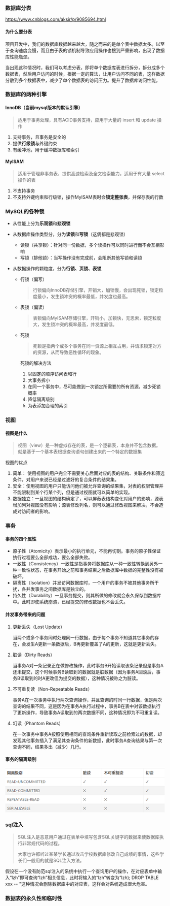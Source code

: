 ### 数据库分表

https://www.cnblogs.com/aksir/p/9085694.html

#### 为什么要分表

项目开发中，我们的数据库数据越来越大，随之而来的是单个表中数据太多。以至于查询速度变慢，而且由于表的锁机制导致应用操作也搜到严重影响，出现了数据库性能瓶颈。

当出现这种情况时，我们可以考虑分表，即将单个数据库表进行拆分，拆分成多个数据表，然后用户访问的时候，根据一定的算法，让用户访问不同的表，这样数据分散到多个数据表中，减少了单个数据表的访问压力。提升了数据库访问性能。



### 数据库的两种引擎

#### InnoDB（当前mysql版本的默认引擎）

> 适用于事务处理，具有ACID事务支持，应用于大量的 insert 和 update 操作

1. 支持事务，且事务是安全的
2. 提供**行级锁**与外键约束
3. 有缓冲池，用于缓冲数据库和索引

#### MyISAM

> 适用于管理非事务表，提供高速检索及全文检索能力，适用于有大量 select 操作的表

1. 不支持事务
2. 不支持外键约束和行级锁，操作MyISAM表时会**锁定整张表**，并保存表的行数



### MySQL的各种锁

- 从性能上分为**乐观锁**和**悲观锁**

- 从数据库操作类型分，分为**读锁**和**写锁**（这俩都是悲观锁）

  - 读锁（共享锁）：针对同一份数据，多个读操作可以同时进行而不会互相影响
  - 写锁（排他锁）：当写操作没有完成前，会阻断其他写锁和读锁

- 从数据操作的颗粒度，分为**行锁、页锁、表锁**

  - 行锁（偏写）

    > 行锁偏向InnoDB存储引擎，开销大，加锁慢，会出现死锁，锁定粒度最小，发生锁冲突的概率最低，并发度也最高。 

  - 表锁（偏读）

    > 表锁偏向MyISAM存储引擎，开销小，加锁快，无思索，锁定粒度大，发生锁冲突的概率最高，并发度最低。 

  - 死锁

    > 死锁是指两个或多个事务在同一资源上相互占用，并请求锁定对方的资源，从而导致恶性循环的现象。 

    死锁的解决方法

    1.  以固定的顺序访问表和行
    2.  大事务拆小
    3.  在同一个事务中，尽可能做到一次锁定所需要的所有资源，减少死锁概率
    4.  降低隔离级别
    5.  为表添加合理的索引

    

### 视图

#### 视图是什么

> 视图（view）是一种虚拟存在的表，是一个逻辑表，本身并不包含数据。就是基于一个基本表根据查询语句创建出来的一个特定的数据集

视图的优点

1. 简单： 使用视图的用户完全不需要关心后面对应的表的结构、关联条件和筛选条件，对用户来说已经是过滤好的复合条件的结果集。 
2.  安全：使用视图的用户只能访问他们被允许查询的结果集，对表的权限管理并不能限制到某个行某个列，但是通过视图就可以简单的实现。 
3. 数据独立：一旦视图的结构确定了，可以屏蔽表结构变化对用户的影响，源表增加列对视图没有影响；源表修改列名，则可以通过修改视图来解决，不会造成对访问者的影响。 



### 事务

#### 事务的四个属性

- 原子性（Atomicity）表示最小的执行单元，不能再切割。事务的原子性保证执行过程要么全部成功，要么全部失败。
- 一致性（Consistency）一致性是指事务将数据库从一种一致性转换到另外一种一致性状态，在事务开始之前和事务结束之后数据库中数据的完整性没有被破坏。
- 隔离性（Isolation）并发访问数据库时，一个用户的事务不被其他事务所干扰，各并发事务之间数据库是独立的。
- 持久性（Durability）一旦事务提交，则其所做的修改就会永久保存到数据库中。此时即使系统崩溃，已经提交的修改数据也不会丢失。

#### 并发事务带来的问题

1. 更新丢失（Lost Update）

   当两个或多个事务同时处理同一行数据，由于每个事务不知道其它事务的存在，会发生A更新一条数据后，B再更新覆盖了A的更新，这就是更新丢失。

2. 脏读（Dirty Reads）

   当事务A对一条记录正在做修改操作，此时事务B开始读取该条记录但是事务A还未提交，这个时候事务B读取到的数据就是脏数据（因为事务A回滚后，事务B读取到的时A更改但为提交的数据），这种情况被称之为脏读。

3. 不可重复读（Non-Repeatable Reads）

   事务A在一次事务中执行两次查询操作，并且查询的时同一行数据，但是两次查询的结果不同，这是因为在事务A执行过程中，事务B在表中对该数据执行了更新操作，导致事务A读取到的两次数据不同，这种情况即为不可重复读。

4. 幻读（Phantom Reads）

   在一次事务中事务A按照使用相同的查询条件重新读取之前检索过的数据，却发现其他事务插入了满足其查询条件的新数据，此时事务A查询结果与第一次查询不同，结果多出（减少）几行。

#### 事务的隔离级别

![1631500126910](..\img\1631500126910.png)



### sql注入

> SQL注入是恶意用户通过在表单中填写包含SQL关键字的数据来使数据库执行非常规代码的过程。 
>
>  大家也许都听过某某学长通过攻击学校数据库修改自己成绩的事情，这些学长们一般用的就是SQL注入方法。 

假设在一个没有防范sql注入的系统中执行一个查询用户的操作，在对应表单中输入“lzh”即可查询“lzh”相关信息，此时将输入的“lzh”转变为“lzh); DROP TABLE xxx -- "这种情况会删除数据库中的对应表，这样会对系统造成很大危害。

### 数据表的永久性和临时性